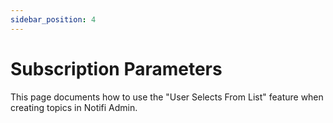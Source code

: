 ```yaml
---
sidebar_position: 4
---
```


# Subscription Parameters

This page documents how to use the "User Selects From List" feature when creating topics in Notifi Admin.

<!-- TODO: how to set up the topic with this parameter -->

<!-- TODO: how to specify the list items in React Card -->

<!-- TODO: how to consume the list items when sending alerts -->